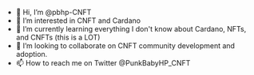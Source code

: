 - 👋 Hi, I’m @pbhp-CNFT
- 👀 I’m interested in CNFT and Cardano
- 🌱 I’m currently learning everything I don't know about Cardano, NFTs, and CNFTs (this is a LOT)
- 💞️ I’m looking to collaborate on CNFT community development and adoption.
- 📫 How to reach me on Twitter @PunkBabyHP_CNFT

<!---
pbhp-CNFT/pbhp-CNFT is a ✨ special ✨ repository because its `README.md` (this file) appears on your GitHub profile.
You can click the Preview link to take a look at your changes.
--->
